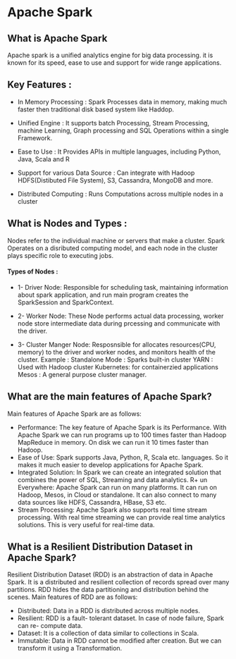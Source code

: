 # Apache Spark

## What is Apache Spark
Apache spark is a unified analytics engine for big data processing. it is known for its speed, ease to use
and support for wide range applications.

## Key Features :
+ In Memory Processing : Spark Processes data in memory, making much faster then traditional disk based system 
like Haddop.

+ Unified Engine : It supports batch Processing, Stream Processing, machine Learning, Graph processing and SQL Operations 
within a single Framework.

+ Ease to Use : It Provides APIs in multiple languages, including Python, Java, Scala and R

+ Support for various Data Source : Can integrate with Hadoop HDFS(Distibuted File System), S3, Cassandra, MongoDB and more.

+ Distributed Computing : Runs Computations across multiple nodes in a cluster

## What is Nodes and Types :
Nodes refer to the individual machine or servers that make a cluster. Spark Operates on a disributed computing model, and each node in the cluster plays specific role to executing jobs.

#### Types of Nodes :
+ 1- Driver Node: Responsible for scheduling task, maintaining information about spark application, and run main program 
creates the SparkSession and SparkContext.

+ 2- Worker Node: These Node performs actual data processing, worker node store intermediate data during prcessing and communicate with the driver.

+ 3- Cluster Manger Node: Resposnsible for allocates resources(CPU, memory) to the driver and worker nodes, and monitors health 
of the cluster.
Example :
Standalone Mode : Sparks built-in cluster 
YARN : Used with Hadoop cluster 
Kubernetes: for containerzied applications 
Mesos : A general purpose cluster manager.


## What are the main features of Apache Spark?
Main features of Apache Spark are as follows:
+ Performance: The key feature of Apache Spark is its Performance. With Apache Spark we can run programs up to 100 times faster than Hadoop MapReduce in memory. On disk we can run it 10 times faster than Hadoop.
+ Ease of Use: Spark supports Java, Python, R, Scala etc. languages. So it makes it much easier to develop applications for Apache Spark.
+ Integrated Solution: In Spark we can create an integrated solution that combines the power of SQL, Streaming and data analytics.
  R+ un Everywhere: Apache Spark can run on many platforms. It can run on Hadoop, Mesos, in Cloud or standalone. It can also connect to many data sources like HDFS, Cassandra, HBase, S3 etc.
+ Stream Processing: Apache Spark also supports real time stream processing. With real time streaming we can provide real time analytics solutions. This is very useful for real-time data.

## What is a Resilient Distribution Dataset in Apache Spark?
Resilient Distribution Dataset (RDD) is an abstraction of data in Apache Spark. It is a distributed and resilient collection of records spread over many partitions. RDD hides the data partitioning and distribution behind the scenes.
Main features of RDD are as follows:
+ Distributed: Data in a RDD is distributed across multiple nodes.
+ Resilient: RDD is a fault- tolerant dataset. In case of node failure, Spark can re- compute data.
+ Dataset: It is a collection of data similar to collections in Scala.
+ Immutable: Data in RDD cannot be modified after creation. But we can transform it using a Transformation.

